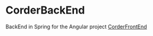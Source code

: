 # CorderBackEnd
BackEnd in Spring for the Angular project [CorderFrontEnd](https://github.com/KaKahzey/CorderFrontEnd.git)